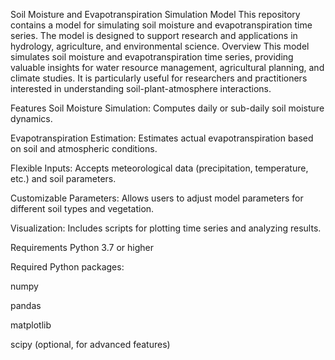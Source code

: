 Soil Moisture and Evapotranspiration Simulation Model
This repository contains a model for simulating soil moisture and evapotranspiration time series. The model is designed to support research and applications in hydrology, agriculture, and environmental science.
Overview
This model simulates soil moisture and evapotranspiration time series, providing valuable insights for water resource management, agricultural planning, and climate studies. It is particularly useful for researchers and practitioners interested in understanding soil-plant-atmosphere interactions.

Features
Soil Moisture Simulation: Computes daily or sub-daily soil moisture dynamics.

Evapotranspiration Estimation: Estimates actual evapotranspiration based on soil and atmospheric conditions.

Flexible Inputs: Accepts meteorological data (precipitation, temperature, etc.) and soil parameters.

Customizable Parameters: Allows users to adjust model parameters for different soil types and vegetation.

Visualization: Includes scripts for plotting time series and analyzing results.

Requirements
Python 3.7 or higher

Required Python packages:

numpy

pandas

matplotlib

scipy (optional, for advanced features)

